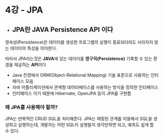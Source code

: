 # 4강 - JPA
- ## JPA란  JAVA Persistence API 이다  

영속성(Persistence)은 데이터를 생성한 프로그램의 실행이 종료되더라도 사라지지 않는 데이터의 특성을 의미한다.


따라서 JPA라는것은 **JAVA**에 있는 데이터를 **영구히(Persistence)** 기록할 수 있는 환경을 제공하는 **API**이다

- Java 진영에서 ORM(Object-Relational Mapping) 기술 표준으로 사용하는 인터페이스 모음  
- 자바 어플리케이션에서 관계형 데이터베이스를 사용하는 방식을 정의한 인터페이스  
- 인터페이스 이기 때문에 Hibernate, OpenJPA 등이 JPA를 구현함

### 왜 JPA를 사용해야 할까?
JPA는 반복적인 CRUD SQL을 처리해준다. JPA는 매핑된 관계를 이용해서 SQL을 생성하고 실행하는데, 개발자는 어떤 SQL이 실행될지 생각만하면 되고, 예측도 쉽게 할 수 있다.